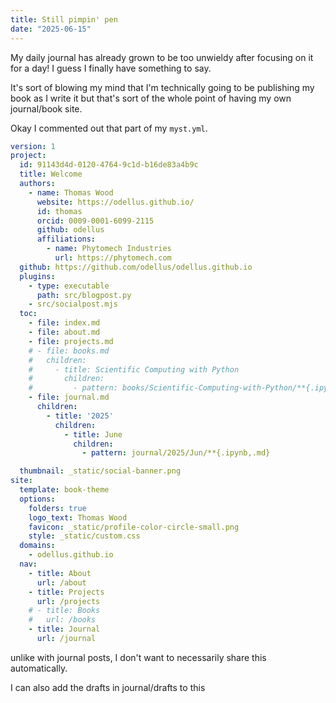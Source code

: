 ```yaml
---
title: Still pimpin' pen
date: "2025-06-15"
---
```


My daily journal has already grown to be too unwieldy after focusing on it for a day! I guess I finally have something to say.

It's sort of blowing my mind that I'm technically going to be publishing my book as I write it but that's sort of the whole point of having my own journal/book site.

Okay I commented out that part of my `myst.yml`.
```yaml
version: 1
project:
  id: 91143d4d-0120-4764-9c1d-b16de83a4b9c
  title: Welcome
  authors:
    - name: Thomas Wood
      website: https://odellus.github.io/
      id: thomas
      orcid: 0009-0001-6099-2115
      github: odellus
      affiliations:
        - name: Phytomech Industries
          url: https://phytomech.com
  github: https://github.com/odellus/odellus.github.io
  plugins:
    - type: executable
      path: src/blogpost.py
    - src/socialpost.mjs
  toc:
    - file: index.md
    - file: about.md
    - file: projects.md
    # - file: books.md
    #   children:
    #     - title: Scientific Computing with Python
    #       children:
    #         - pattern: books/Scientific-Computing-with-Python/**{.ipynb,.md}
    - file: journal.md
      children:
        - title: '2025'
          children:
            - title: June
              children:
                - pattern: journal/2025/Jun/**{.ipynb,.md}

  thumbnail: _static/social-banner.png
site:
  template: book-theme
  options:
    folders: true
    logo_text: Thomas Wood
    favicon: _static/profile-color-circle-small.png
    style: _static/custom.css
  domains:
    - odellus.github.io
  nav:
    - title: About
      url: /about
    - title: Projects
      url: /projects
    # - title: Books
    #   url: /books
    - title: Journal
      url: /journal
```

unlike with journal posts, I don't want to necessarily share this automatically.

I can also add the drafts in journal/drafts to this 